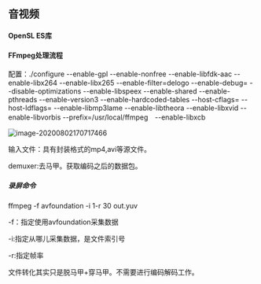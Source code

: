## 音视频

#### OpenSL ES库



#### FFmpeg处理流程

配置：./configure --enable-gpl --enable-nonfree --enable-libfdk-aac --enable-libx264 --enable-libx265 --enable-filter=delogo --enable-debug= --disable-optimizations --enable-libspeex --enable-shared --enable-pthreads --enable-version3 --enable-hardcoded-tables --host-cflags= --host-ldflags= --enable-libmp3lame --enable-libtheora --enable-libxvid --enable-libvorbis --prefix=/usr/local/ffmpeg　--enable-libxcb

![image-20200802170717466](http://cdn.qiniu.kailaisii.com/typora/20200802170718-564770.png)

输入文件：具有封装格式的mp4,avi等源文件。

demuxer:去马甲。获取编码之后的数据包。

##### 录屏命令

ffmpeg -f avfoundation -i 1-r 30 out.yuv

-f：指定使用avfoundation采集数据

-i:指定从哪儿采集数据，是文件索引号

-r:指定帧率

文件转化其实只是脱马甲+穿马甲。不需要进行编码解码工作。